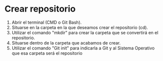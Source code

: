 # Crear repositorio

1. Abrir el terminal (CMD o Git Bash).
2. Situarse en la carpeta en la que deseamos crear el repositorio (cd).
3. Utilizar el comando "mkdir" para crear la carpeta que se convertirá en el repositorio.
4. Situarse dentro de la carpeta que acabamos de crear.
5. Utilizar el comando "Git init" para indicarla a Git y al Sistema Operativo que esa carpeta será el repositorio